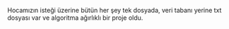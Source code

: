 Hocamızın isteği üzerine bütün her şey tek dosyada, veri tabanı yerine txt dosyası var ve algoritma ağırlıklı bir proje oldu.
